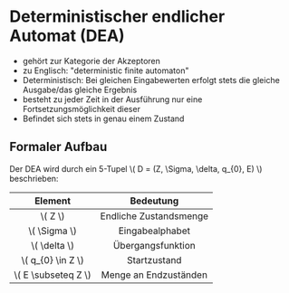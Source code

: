 # Deterministischer endlicher Automat (DEA)

- gehört zur Kategorie der Akzeptoren
- zu Englisch: "deterministic finite automaton"
- Deterministisch: Bei gleichen Eingabewerten erfolgt stets die gleiche Ausgabe/das gleiche Ergebnis
- besteht zu jeder Zeit in der Ausführung nur eine Fortsetzungsmöglichkeit dieser
- Befindet sich stets in genau einem Zustand

## Formaler Aufbau

Der DEA wird durch ein 5-Tupel \\( D = (Z, \Sigma, \delta, q_{0}, E) \\) beschrieben:

| Element | Bedeutung |
| :-: | :-: |
| \\( Z \\) | Endliche Zustandsmenge |
| \\( \Sigma \\) | Eingabealphabet |
| \\( \delta \\) | Übergangsfunktion |
| \\( q_{0} \in Z \\) | Startzustand |
| \\( E \subseteq Z \\) | Menge an Endzuständen |
